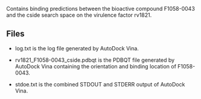 Contains binding predictions between the bioactive compound F1058-0043 and the cside search space on the virulence factor rv1821.

## Files

- log.txt is the log file generated by AutoDock Vina.

- rv1821_F1058-0043_cside.pdbqt is the PDBQT file generated by AutoDock Vina containing the orientation and binding location of F1058-0043.

- stdoe.txt is the combined STDOUT and STDERR output of AutoDock Vina.

